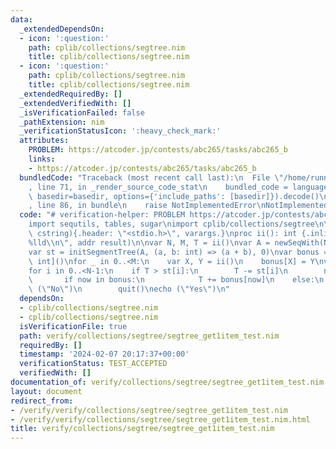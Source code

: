 ```yaml
---
data:
  _extendedDependsOn:
  - icon: ':question:'
    path: cplib/collections/segtree.nim
    title: cplib/collections/segtree.nim
  - icon: ':question:'
    path: cplib/collections/segtree.nim
    title: cplib/collections/segtree.nim
  _extendedRequiredBy: []
  _extendedVerifiedWith: []
  _isVerificationFailed: false
  _pathExtension: nim
  _verificationStatusIcon: ':heavy_check_mark:'
  attributes:
    PROBLEM: https://atcoder.jp/contests/abc265/tasks/abc265_b
    links:
    - https://atcoder.jp/contests/abc265/tasks/abc265_b
  bundledCode: "Traceback (most recent call last):\n  File \"/home/runner/.local/lib/python3.10/site-packages/onlinejudge_verify/documentation/build.py\"\
    , line 71, in _render_source_code_stat\n    bundled_code = language.bundle(stat.path,\
    \ basedir=basedir, options={'include_paths': [basedir]}).decode()\n  File \"/home/runner/.local/lib/python3.10/site-packages/onlinejudge_verify/languages/nim.py\"\
    , line 86, in bundle\n    raise NotImplementedError\nNotImplementedError\n"
  code: "# verification-helper: PROBLEM https://atcoder.jp/contests/abc265/tasks/abc265_b\n\
    import sequtils, tables, sugar\nimport cplib/collections/segtree\n\nproc scanf(formatstr:\
    \ cstring){.header: \"<stdio.h>\", varargs.}\nproc ii(): int {.inline.} = scanf(\"\
    %lld\\n\", addr result)\n\nvar N, M, T = ii()\nvar A = newSeqWith(N-1, ii())\n\
    var st = initSegmentTree(A, (a, b: int) => (a + b), 0)\nvar bonus = initTable[int,\
    \ int]()\nfor _ in 0..<M:\n    var X, Y = ii()\n    bonus[X] = Y\nvar now = 1\n\
    for i in 0..<N-1:\n    if T > st[i]:\n        T -= st[i]\n        now += 1\n \
    \       if now in bonus:\n            T += bonus[now]\n    else:\n        echo\
    \ (\"No\")\n        quit()\necho (\"Yes\")\n"
  dependsOn:
  - cplib/collections/segtree.nim
  - cplib/collections/segtree.nim
  isVerificationFile: true
  path: verify/collections/segtree/segtree_get1item_test.nim
  requiredBy: []
  timestamp: '2024-02-07 20:17:37+00:00'
  verificationStatus: TEST_ACCEPTED
  verifiedWith: []
documentation_of: verify/collections/segtree/segtree_get1item_test.nim
layout: document
redirect_from:
- /verify/verify/collections/segtree/segtree_get1item_test.nim
- /verify/verify/collections/segtree/segtree_get1item_test.nim.html
title: verify/collections/segtree/segtree_get1item_test.nim
---
```


